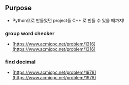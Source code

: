 ## Purpose
- Python으로 만들었던 project들 C++ 로 만들 수 있을 때까지!


### group word checker
- [https://www.acmicpc.net/problem/1316](https://www.acmicpc.net/problem/1316)

### find decimal
- [https://www.acmicpc.net/problem/1978](https://www.acmicpc.net/problem/1978)


